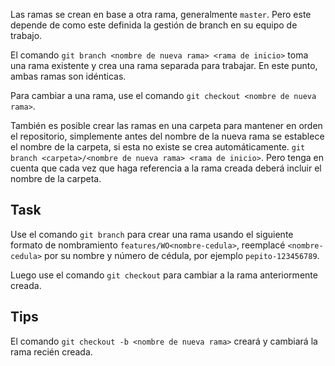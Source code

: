 Las ramas se crean en base a otra rama, generalmente `master`. Pero este depende de como este definida la gestión de branch en su equipo de trabajo.

El comando `git branch <nombre de nueva rama> <rama de inicio>` toma una rama existente y crea una rama separada para trabajar. En este punto, ambas ramas son idénticas.

Para cambiar a una rama, use el comando `git checkout <nombre de nueva rama>`.

También es posible crear las ramas en una carpeta para mantener en orden el repositorio, simplemente antes del nombre de la nueva rama se establece el nombre de la carpeta, si esta no existe se crea automáticamente. `git branch <carpeta>/<nombre de nueva rama> <rama de inicio>`. Pero tenga en cuenta que cada vez que haga referencia a la rama creada deberá incluir el nombre de la carpeta.

## Task

Use el comando `git branch` para crear una rama usando el siguiente formato de nombramiento `features/WO<nombre-cedula>`, reemplacé `<nombre-cedula>` por su nombre y número de cédula, por ejemplo `pepito-123456789`.

Luego use el comando `git checkout` para cambiar a la rama anteriormente creada.

## Tips

El comando `git checkout -b <nombre de nueva rama>` creará y cambiará la rama recién creada.

